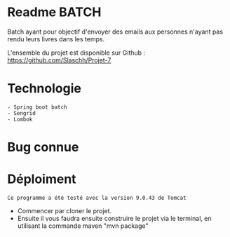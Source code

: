 # Readme BATCH

Batch ayant pour objectif d'envoyer des emails aux personnes n'ayant pas rendu leurs livres dans les temps.

L'ensemble du projet est disponible sur Github : https://github.com/Slaschh/Projet-7


# Technologie
    - Spring boot batch
    - Sengrid
    - Lombok
    
# Bug connue

# Déploiment 

    Ce programme a été testé avec la version 9.0.43 de Tomcat

   - Commencer par cloner le projet.
   - Ensuite il vous faudra ensuite construire le projet via le terminal, en utilisant la commande maven "mvn package"
  